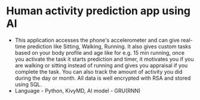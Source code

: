 # Human activity prediction app using AI

- This application accesses the phone's accelerometer and can give real-time prediction like Sitting, Walking, Running. It also gives custom tasks based on your body profile and age like for e.g. 15 min running, once you activate the task it starts prediction and timer, it motivates you if you are walking or sitting instead of running and gives you appraisal if you complete the task. You can also track the amount of activity you did during the day or month. All data is well encrypted with RSA and stored using SQL.
- Language - Python, KivyMD, AI model - GRU(RNN)

